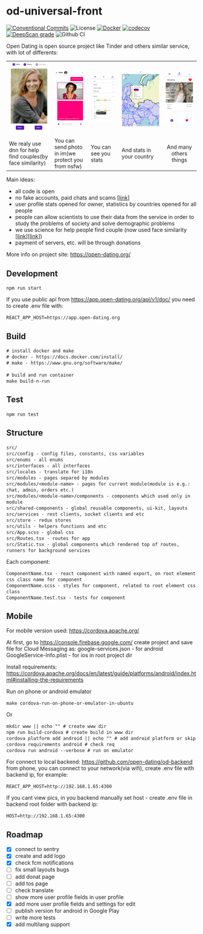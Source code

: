 # od-universal-front

[![Conventional Commits](https://img.shields.io/badge/Conventional%20Commits-1.0.0-yellow.svg)](https://www.conventionalcommits.org/)
![License](https://img.shields.io/github/license/open-dating/od-universal-front)
[![Docker](https://img.shields.io/docker/pulls/opendating/od-universal-front)](https://hub.docker.com/repository/docker/opendating/od-universal-front/tags)
[![codecov](https://codecov.io/gh/open-dating/od-universal-front/branch/master/graph/badge.svg)](https://codecov.io/gh/open-dating/od-universal-front)
[![DeepScan grade](https://deepscan.io/api/teams/2754/projects/9569/branches/126329/badge/grade.svg)](https://deepscan.io/dashboard#view=project&tid=2754&pid=9569&bid=126329)
![Github CI](https://github.com/open-dating/od-universal-front/workflows/Test,%20build,%20deploy/badge.svg)

Open Dating is open source project like Tinder and others similar service, with lot of differents:

| | | | | |
| ------------- | ------------- | ------------- | ------------- |:-------------:|
| ![](docs/preview-photos/join.png) | ![](docs/preview-photos/im.png)| ![](docs/preview-photos/stats.png) | ![](docs/preview-photos/stats-public.png) | ![](docs/preview-photos/profile.png) |
| We realy use dnn for help find couples(by face similarity) | You can send photo in im(we protect you from nsfw)| You can see you stats | And stats in your country | And many others things|

Main ideas:
 - all code is open
 - no fake accounts, paid chats and scams [[link](https://www.tokyoreporter.com/crime/tokyo-dating-site-registered-2-8-million-men-1-woman/)]
 - user profile stats opened for owner, statistics by countries opened for all people
 - people can allow scientists to use their data from the service in order to study the problems of society and solve demographic problems
 - we use science for help people find couple (now used face similarity [[link](https://www.mic.com/articles/111010/there-s-a-disturbing-fact-about-the-people-we-choose-to-be-with)][[link](https://journals.sagepub.com/doi/10.1177/0146167210377180)])
 - payment of servers, etc. will be through donations

More info on project site: https://open-dating.org/

## Development
```shell script
npm run start
```

If you use public api from https://app.open-dating.org/api/v1/doc/ you need to create .env file with:
```shell script
REACT_APP_HOST=https://app.open-dating.org
```

## Build
```shell script
# install docker and make
# docker - https://docs.docker.com/install/
# make - https://www.gnu.org/software/make/

# build and run container
make build-n-run
```

## Test
```
npm run test
```

## Structure
```shell script
src/
src/config - config files, constants, css variables
src/enums - all enums
src/interfaces - all interfaces
src/locales - translate for i18n
src/modules - pages separed by modules
src/modules/<module-name> - pages for current module(module is e.g.: chat, admin, orders etc.)
src/modules/<module-name>/components - components which used only in module
src/shared-components - global reusable components, ui-kit, layouts
src/services - rest clients, socket clients and etc
src/store - redux stores
src/utils - helpers functions and etc
src/App.scss - global css
src/Routes.tsx - routes for app
src/Static.tsx - global components which rendered top of routes, runners for background services
```

Each component:
```shell script
ComponentName.tsx - react component with named export, on root element css class name for component
ComponentName.scss - styles for component, related to root element css class
ComponentName.test.tsx - tests for component
```

## Mobile
For mobile version used: https://cordova.apache.org/

At first, go to https://console.firebase.google.com/ create project and save file for Cloud Messaging as:
google-services.json - for android
GoogleService-Info.plist - for ios
in root project dir

Install requirements: https://cordova.apache.org/docs/en/latest/guide/platforms/android/index.html#installing-the-requirements

Run on phone or android emulator
```shell script
make cordova-run-on-phone-or-emulator-in-ubuntu
```
Or
```shell script
mkdir www || echo "" # create www dir
npm run build-cordova # create build in www dir
cordova platform add android || echo "" # add android platform or skip
cordova requirements android # check req
cordova run android --verbose # run on emulator
```

For connect to local backend: https://github.com/open-dating/od-backend from phone,
you can connect to your network(via wifi), create .env file with backend ip, for example:
```
REACT_APP_HOST=http://192.168.1.65:4300
```

If you cant view pics, in you backend manually set host - create .env file in backend root folder with backend ip:
```
HOST=http://192.168.1.65:4300
```

## Roadmap
* [x] connect to sentry
* [x] create and add logo
* [x] check fcm notifications
* [ ] fix small layouts bugs
* [ ] add donat page
* [ ] add tos page
* [ ] check translate
* [ ] show more user profile fields in user profile
* [x] add more user profile fields and settings for edit
* [ ] publish version for android in Google Play
* [ ] write more tests
* [x] add multilang support
